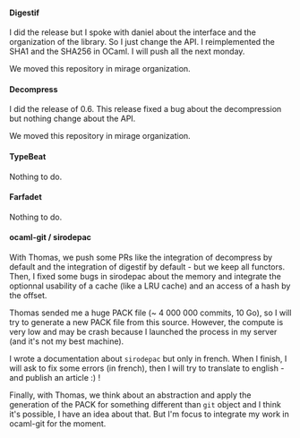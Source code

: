 #### Digestif

I did the release but I spoke with daniel about the interface and the
organization of the library. So I just change the API. I reimplemented the SHA1
and the SHA256 in OCaml. I will push all the next monday.

We moved this repository in mirage organization.

#### Decompress

I did the release of 0.6. This release fixed a bug about the decompression but
nothing change about the API.

We moved this repository in mirage organization.

#### TypeBeat

Nothing to do.

#### Farfadet

Nothing to do.

#### ocaml-git / sirodepac

With Thomas, we push some PRs like the integration of decompress by default and
the integration of digestif by default - but we keep all functors. Then, I fixed
some bugs in sirodepac about the memory and integrate the optionnal usability of
a cache (like a LRU cache) and an access of a hash by the offset.

Thomas sended me a huge PACK file (~ 4 000 000 commits, 10 Go), so I will try to
generate a new PACK file from this source. However, the compute is very low and
may be crash because I launched the process in my server (and it's not my best
machine).

I wrote a documentation about `sirodepac` but only in french. When I finish, I
will ask to fix some errors (in french), then I will try to translate to
english - and publish an article :) !

Finally, with Thomas, we think about an abstraction and apply the generation of
the PACK for something different than `git` object and I think it's possible, I
have an idea about that. But I'm focus to integrate my work in ocaml-git for the
moment.
